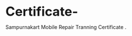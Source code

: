 # Certificate-
Sampurnakart Mobile Repair Tranning Certificate .


<!DOCTYPE html>
<html lang="en">
<head>
    <meta charset="UTF-8">
    <meta name="viewport" content="width=device-width, initial-scale=1.0">
    <title>Certificate of Achievement</title>
    <style>

        body {
            font-family: Arial, sans-serif;
            text-align: center;
            padding: 5px;

            background-color: #f0eae2;
            display: flex;
            justify-content: center;
            align-items: center;
            min-height: 100vh;
            margin: 0;
            font-family: 'Times New Roman', serif;

        }
        .certificate {
            width: 1036px;
            height: 670px;         
            background: #fff;
            padding-top: 0px;
            padding-left: 5px;
            padding-right: 5px;
            padding-bottom: 25px;
            margin-bottom: 5px;
            box-shadow: 1px 2px 2px 3px rgba(0, 0, 0, 0.3);
            border: 3px solid transparent;
            /* border-image: linear-gradient(to right, #003399, #ff9900, #009933) 1; */
        }
        .certificate-frame-io{
            position: relative;
            padding-right: 10px;
            padding-bottom: 10px;
            padding-top: 0px;
            padding-left: 10px;
            overflow: hidden;
        }
        
        .certificate-frame {
            position: relative;
            border: 3px solid darkblue;
            padding: 1px;
            top: 10px;
            left: 10px;
            right: 5px;
            margin-right: 20px;

        }

        .certificate-frame .inner-border {
            position: relative;
            margin-right: 0px;
        }
         
        .certificate-frame .inner-dotted-border {
            position: relative;            
        }

        .certificate-border {
            padding: 0px;
            border: 0px solid rgb(22, 84, 143);
            border-radius: 0px;
        }


        .main{
            display: flex;
            justify-content: space-around;
            margin: 0px;
            padding: 0 px;
            margin-bottom: 10px;
        }

        .main div{
            text-align: center;
        }
        .contents{
            font-family: 'Franklin Gothic Medium', 'Arial Narrow', Arial, sans-serif;
            font-size: 30px;
            font-weight:bolder;
            letter-spacing:0px;
            color: #003399;
        }
        .contents h4{
            letter-spacing: 1px;
        }
        .contents h3{
            letter-spacing: 4px;
        }

        h1 {
            font-size: 35px;
            margin: 0px 0;
        }
        h2 {
            font-size: 24px;
            margin: 5px 0;
        }

        .strongs{
            font-weight:lighter;
            font-size: 22px;
            font-style:italic;
            font-family:'Times New Roman', Times, serif;
            color: #138808;
        }
        .content {
            font-size: 18px;
            margin: 10px 0;
        }
        .signature {
            margin-top: 10px;
            display: flex;
            justify-content: space-between;
            padding: 0 110px;
            gap: 20px;
            align-items:center ;
        }
        .signature div {
            text-align: center;
        }

        .certificate-color{
            font-family:'Franklin Gothic Medium', 'Arial Narrow', Arial, sans-serif;
            color: darkblue;       
            font-size:45px;

        }
        .Achievement{   
            width: 200px;
            height: 40px;
            background-color: darkblue;
            transform: skew(-15deg);
            display: flex;
            justify-content: center;
            align-items: center;
            color: white;
            padding-left: 30px;
            font-size: 20px;
            font-weight:bold;
            margin-left: 380px;
            font-family: Arial, sans-serif;
            text-align: center;
            
        
        } 


        .Sampurna{
            font-weight: bold;
            font-size: 26px;
            color: darkblue;
        }
        .small{
            font-weight: 900;
            font-size: 20px;
            color: black;
        }

        .top-left {
            width: 0;
            height: 0;
            border-top: 92px solid darkblue;
            border-right: 92px solid transparent;
            position: absolute;
            top: 0;
            left: 0;
        }

        .bottom-right {
            width: 0;
            height: 0;
            border-bottom: 92px solid darkblue;
            border-left: 92px solid transparent;
            position: absolute;
            bottom: 0;
            right: 0;
        }

        .diagonal-orange {
            position: absolute;
            top: 30;
            left: 0;
            right: 50px;
            width: 110px;
            height: 30px;
            background-color: #FF9933;
            transform: skewY(-45deg) translateY(-10px);
            z-index: 1;
        }
        
        
        .diagonal-green {
            position: absolute;
            top: 50;
            left: 0;
            right: 0px;
            width: 150px;
            height: 30px;
            background-color: green;
            transform: skewY(-45deg) translateY(-20px);
            z-index: 1;
        }

        .diagonals-orange{
            position: absolute;
            top: 110;
            left: -50;
            right: 50px;
            width: 60px;
            height: 150px;
            background-color: #FF9933;
            transform: skewY(-45deg) translateY(-10px);
            transform: skewX(-45deg) translate(-0px);
            z-index: 1;
            overflow: hidden;
        }


        .diagonals-green{
           
            position: absolute;
            top: 90%;
            bottom:-10px;
            left: 1030px;
            width: 40px;
            height: 130px;
            background-color: #138808; 
            transform: skewY(-45deg) translateY(10px);
            transform: skewX(-45deg) translateX(-120px);
            z-index: 2;
        }
        

     .diagonals-oranges{
        position: absolute;
            bottom: 30;
            left: 0;
            right: 50px;
            width: 1880px;
            height: 20px;
            background-color: orange;
            transform: skewY(-45deg) translateY(-10px);
            z-index: 1;
     }

     .green{
        color: darkgreen;
        font-weight: bold;
     }

     .upper-corner{
        color: #003399;
        font-size: 22px;
        font-weight: lighter;
     }
     .upper-corners{
        color:green;
        font-size: 18px;
        font-weight: lighter;
     }

     .h5{
        color: #ff9900;
     }
     .orange{
        color: #ff9900;
     }

     .blue{
        color:darkblue;
     }
     .blues{
        color: rgb(16, 16, 75);
        font-weight:light;
     }

    </style>
</head>
<body>


    
    <div class="certificate"> 
        <div class="certificate-frame-io">
            
        <div class="top-left"></div>
        <div class="bottom-right"></div>
        <div class="diagonal-orange"></div>
        <div class="diagonal-green"></div>   
        <div class="diagonals-orange"></div>
        <div class="diagonals-green"></div>
        <div class="diagonals-oranges"></div>

        <div class="certificate-frame"> 
            
        <div class="inner-border">
        <div class="inner-dotted-border"> 
        <div class="certificate-border">
           
        
       <div class=" main">
        <div> <img src="Focus Learn Grow and Enjoy.png" alt="Logo image" width="150px" height="160px" >
        <!-- <h5 class="h5">Focus Learn Grow and Enjoy</h5> -->
        </div>
        <div> 
            <img src=" https://sampurnakart.in/favicon.ico" alt="img" alt="img" height="80px" width="95px" >
        </div>
        
        <div>
            <h3 class=" upper-corner">In collaboration with <br> <strong class="contents">SAMPURNAKART</strong> <br> <strong class=" upper-corners">Innovations PVT  LTD </strong> </h3>
         <!-- <h2 class="contents">SAMPURNAKART</h2> 
        <h4 class="upper-corners"> Innovations PVT  LTD</h4> -->

      </div>
       </div>

        <h1 class="certificate-color">CERTIFICATE <strong class="Achievement"> OF ACHIEVEMENT   </strong> </h1>

        <p class=" strongs"> Proudly Presented to</p>
       
        <h2 class="blue">  Harsh Kumar </h2>
        <hr style="width: 60%;">
        <p class="content">has successfully completed his/her term of Training in</p>
        <hr style="width: 60%;">
        <p class="content"> In <u class="blue"> Mobile Repair </u> From <u class="blue">  25/02/2025 </u> to <u class="blue"> 10/03/2025  </u> </p>

        <h2 class="Sampurna">SAMPURNA SKILL ACADEMY <strong class="small"> from the year 2024 to 2025 </strong> </h2>
        <h3 class="blues">Trained, Certified, and Ready to Succeed!</h3>


        <div class="signature">
            <div>
                <hr style="width: 200px;">
                <p> <strong class="orange">Chief Training Officer </strong> </p>
                <p> </p>
                <p class="green">परिश्रम से प्रगति विकसित भारत का संकल्प</p>

            </div>
            <div>
                <img src="Untitled design (6).png" alt="img" width="90px" height="90px">
            </div>
            <div> 
                <img src="Untitled design (5).png" alt="img" width="90px" height="90px">
            </div>

            <div>
                <hr style="width: 200px;">
                <p> <strong class="orange">Ram Kishore Choudhary </strong> </p>
                <p> Director <br>Sampurnakart Innovations PVT LTD </p>
            </div>
        </div>
           
            </div>
         </div>
        </div>
      </div>
    </div>
 </div>


</body>
</html>
